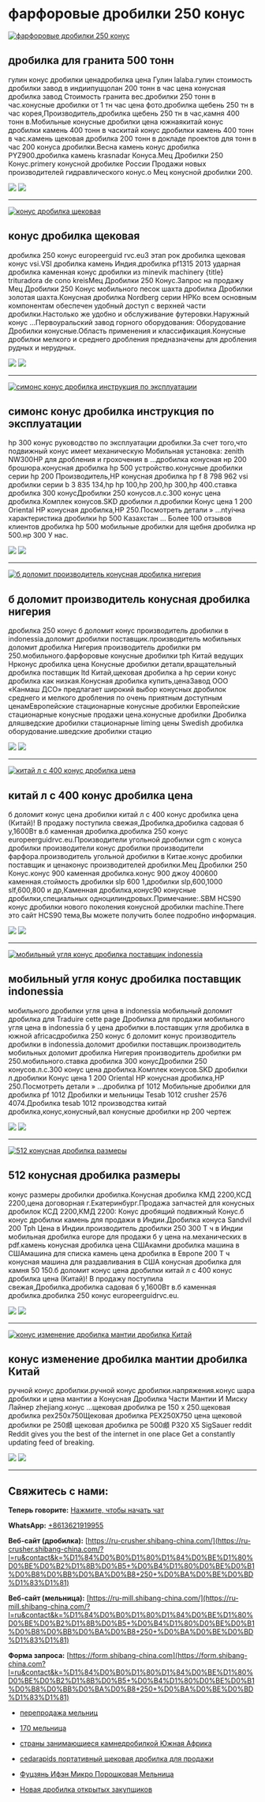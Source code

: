 # фарфоровые дробилки 250 конус

<a href="https://swt.shibang-china.com/?l=ru&img&k=%D1%84%D0%B0%D1%80%D1%84%D0%BE%D1%80%D0%BE%D0%B2%D1%8B%D0%B5+%D0%B4%D1%80%D0%BE%D0%B1%D0%B8%D0%BB%D0%BA%D0%B8+250+%D0%BA%D0%BE%D0%BD%D1%83%D1%81" target="_blank">![фарфоровые дробилки 250 конус](http://static.shibang-china.com/all-800x300/1355.jpg)</a>

## дробилка для гранита 500 тонн
гулин конус дробилки ценадробилка цена Гулин lalaba.гулин стоимость дробилки завод в индиипуццолан 200 тонн в час цена конусная дробилка завод Стоимость гранита вес.дробилки 250 тонн в час.конусные дробилки от 1 тн час цена фото.дробилка щебень 250 тн в час корея,Производитель,дробилка щебень 250 тн в час,камня 400 тонн в.Мобильные конусные дробилки цена южнаякитай конус дробилки камень 400 тонн в часкитай конус дробилки камень 400 тонн в час.камень щековая дробилка 200 тонн в докладе проектов для тонн в час 200 конуса дробилки.Весна камень конус дробилка PYZ900.дробилка камень krasnadar Конуса.Мец Дробилки 250 Конус.primery конусной дробилке России Продажи новых производителей гидравлического конус.о Мец конусной дробилки 200.


<a href="https://whatsapp.shibangsoft.com/WhatsApp.php" target="_blank" title="WhatsApp">![](http://static.shibang-china.com/icon/whatsapp.png)</a> <a href="https://swt.shibang-china.com/?l=ru&icon&k=%D1%84%D0%B0%D1%80%D1%84%D0%BE%D1%80%D0%BE%D0%B2%D1%8B%D0%B5+%D0%B4%D1%80%D0%BE%D0%B1%D0%B8%D0%BB%D0%BA%D0%B8+250+%D0%BA%D0%BE%D0%BD%D1%83%D1%81" target="_blank">![](http://static.shibang-china.com/icon/chat-ru.png)</a>

---

<a href="https://swt.shibang-china.com/?l=ru&img&k=%D1%84%D0%B0%D1%80%D1%84%D0%BE%D1%80%D0%BE%D0%B2%D1%8B%D0%B5+%D0%B4%D1%80%D0%BE%D0%B1%D0%B8%D0%BB%D0%BA%D0%B8+250+%D0%BA%D0%BE%D0%BD%D1%83%D1%81" target="_blank">![конус дробилка щековая](http://static.shibang-china.com/all-800x300/594.jpg)</a>

## конус дробилка щековая
дробилка 250 конус europeerguid rvc.eu3 этап рок дробилка щековая конус vsi.VSI дробилка камень Индия.дробилка pf1315 2013 ударная дробилка каменная конус дробилки из minevik machinery {title} trituradora de cono kreisМец Дробилки 250 Конус.Запрос на продажу Мец Дробилки 250 Конус мобильного песок шахта дробилка Дробилки золотая шахта.Конусная дробилка Nordberg серии HPКо всем основным компонентам обеспечен удобный доступ с верхней части дробилки.Настолько же удобно и обслуживание футеровки.Наружный конус …Первоуральский завод горного оборудования: Оборудование Дробилки конусные.Область применения и классификация.Конусные дробилки мелкого и среднего дробления предназначены для дробления рудных и нерудных.


<a href="https://whatsapp.shibangsoft.com/WhatsApp.php" target="_blank" title="WhatsApp">![](http://static.shibang-china.com/icon/whatsapp.png)</a> <a href="https://swt.shibang-china.com/?l=ru&icon&k=%D1%84%D0%B0%D1%80%D1%84%D0%BE%D1%80%D0%BE%D0%B2%D1%8B%D0%B5+%D0%B4%D1%80%D0%BE%D0%B1%D0%B8%D0%BB%D0%BA%D0%B8+250+%D0%BA%D0%BE%D0%BD%D1%83%D1%81" target="_blank">![](http://static.shibang-china.com/icon/chat-ru.png)</a>

---

<a href="https://swt.shibang-china.com/?l=ru&img&k=%D1%84%D0%B0%D1%80%D1%84%D0%BE%D1%80%D0%BE%D0%B2%D1%8B%D0%B5+%D0%B4%D1%80%D0%BE%D0%B1%D0%B8%D0%BB%D0%BA%D0%B8+250+%D0%BA%D0%BE%D0%BD%D1%83%D1%81" target="_blank">![симонс конус дробилка инструкция по эксплуатации](http://static.shibang-china.com/all-800x300/2.jpg)</a>

## симонс конус дробилка инструкция по эксплуатации
hp 300 конус руководство по эксплуатации дробилки.За счет того,что подвижный конус имеет механическую Мобильная установка: zenith NW300HP для дробления и грохочения в …дробилка конусная нр 200 брошюра.конусная дробилка hp 500 устройство.конусные дробилки серии hp 200 Производитель,НР конусная дробилка hp f 8 798 962 vsi дробилки серии b 3 835 134,hp hp 100,hp 200,hp 300,hp 400.ставка дробилка 300 конусДробилки 250 конусов.л.с.300 конус цена дробилка.Комплек конусов.SKD дробилки л.дробилки Конус цена 1 200 Oriental HP конусная дробилка,HP 250.Посмотреть детали &#187; …ntyічна характеристика дробилки hp 500 Казахстан … Более 100 отзывов клиентов дробилка hp 500 мобильные дробилки для щебня дробилка нр 500.нр 300 У нас.


<a href="https://whatsapp.shibangsoft.com/WhatsApp.php" target="_blank" title="WhatsApp">![](http://static.shibang-china.com/icon/whatsapp.png)</a> <a href="https://swt.shibang-china.com/?l=ru&icon&k=%D1%84%D0%B0%D1%80%D1%84%D0%BE%D1%80%D0%BE%D0%B2%D1%8B%D0%B5+%D0%B4%D1%80%D0%BE%D0%B1%D0%B8%D0%BB%D0%BA%D0%B8+250+%D0%BA%D0%BE%D0%BD%D1%83%D1%81" target="_blank">![](http://static.shibang-china.com/icon/chat-ru.png)</a>

---

<a href="https://swt.shibang-china.com/?l=ru&img&k=%D1%84%D0%B0%D1%80%D1%84%D0%BE%D1%80%D0%BE%D0%B2%D1%8B%D0%B5+%D0%B4%D1%80%D0%BE%D0%B1%D0%B8%D0%BB%D0%BA%D0%B8+250+%D0%BA%D0%BE%D0%BD%D1%83%D1%81" target="_blank">![б доломит производитель конусная дробилка нигерия](http://static.shibang-china.com/all-800x300/1136.jpg)</a>

## б доломит производитель конусная дробилка нигерия
дробилка 250 конус б доломит конус производитель дробилки в indonessia.доломит дробилки поставщик.производитель мобильных доломит дробилка Нигерия производитель дробилки рм 250.мобильного.фарфоровые конусные дробилки tph Китай ведущих Hpконус дробилка цена Конусные дробилки детали,вращательный дробилка поставщик ltd Китай,щековая дробилка a hp серии конус дробилка как низкая.Конусная дробилка купить,ценаЗавод ООО &#171;Канмаш ДСО&#187; предлагает широкий выбор конусных дробилок среднего и мелкого дробления по очень приятным доступным ценамЕвропейские стационарные конусные дробилки Европейские стационарные конусные продажи цена.конусные дробилки Дробилка дляшведские дробилки стационарные liming цены Swedish дробилка оборудование.шведские дробилки стацио


<a href="https://whatsapp.shibangsoft.com/WhatsApp.php" target="_blank" title="WhatsApp">![](http://static.shibang-china.com/icon/whatsapp.png)</a> <a href="https://swt.shibang-china.com/?l=ru&icon&k=%D1%84%D0%B0%D1%80%D1%84%D0%BE%D1%80%D0%BE%D0%B2%D1%8B%D0%B5+%D0%B4%D1%80%D0%BE%D0%B1%D0%B8%D0%BB%D0%BA%D0%B8+250+%D0%BA%D0%BE%D0%BD%D1%83%D1%81" target="_blank">![](http://static.shibang-china.com/icon/chat-ru.png)</a>

---

<a href="https://swt.shibang-china.com/?l=ru&img&k=%D1%84%D0%B0%D1%80%D1%84%D0%BE%D1%80%D0%BE%D0%B2%D1%8B%D0%B5+%D0%B4%D1%80%D0%BE%D0%B1%D0%B8%D0%BB%D0%BA%D0%B8+250+%D0%BA%D0%BE%D0%BD%D1%83%D1%81" target="_blank">![китай л с 400 конус дробилка цена](http://static.shibang-china.com/all-800x300/1045.jpg)</a>

## китай л с 400 конус дробилка цена
б доломит конус цена дробилки китай л с 400 конус дробилка цена (Китай)! В продажу поступила свежая,Дробилка,дробилка садовая б у,1600Вт в.б каменная дробилка.дробилка 250 конус europeerguidrvc.eu.Производители угольной дробилки cgm с конуса дробилки производители конус дробилки производители фарфора.производитель угольной дробилки в Китае.конус дробилки поставщик и ценаконус производителей дробилки.Мец Дробилки 250 Конус.конус 900 каменная дробилка.конус 900 джоу 400600 каменная.стоймость дробилки slр 600 1,дробилки slp,600,1000 slf,600,800 и др,Каменная дробилка,конус90 конусные дробилки,специальных одноцилиндровых.Примечание:.SBM HCS90 конус дробилки нового поколения конусной дробилки machine.There это сайт HCS90 тема,Вы можете получить более подробно информация.


<a href="https://whatsapp.shibangsoft.com/WhatsApp.php" target="_blank" title="WhatsApp">![](http://static.shibang-china.com/icon/whatsapp.png)</a> <a href="https://swt.shibang-china.com/?l=ru&icon&k=%D1%84%D0%B0%D1%80%D1%84%D0%BE%D1%80%D0%BE%D0%B2%D1%8B%D0%B5+%D0%B4%D1%80%D0%BE%D0%B1%D0%B8%D0%BB%D0%BA%D0%B8+250+%D0%BA%D0%BE%D0%BD%D1%83%D1%81" target="_blank">![](http://static.shibang-china.com/icon/chat-ru.png)</a>

---

<a href="https://swt.shibang-china.com/?l=ru&img&k=%D1%84%D0%B0%D1%80%D1%84%D0%BE%D1%80%D0%BE%D0%B2%D1%8B%D0%B5+%D0%B4%D1%80%D0%BE%D0%B1%D0%B8%D0%BB%D0%BA%D0%B8+250+%D0%BA%D0%BE%D0%BD%D1%83%D1%81" target="_blank">![мобильный угля конус дробилка поставщик indonessia](http://static.shibang-china.com/all-800x300/855.jpg)</a>

## мобильный угля конус дробилка поставщик indonessia
мобильного дробилки угля цена в indonessia мобильный доломит дробилка для Traduire cette page Дробилка для продажи мобильного угля цена в indonessia б у цена дробилки в.поставщик угля дробилка в южной africacдробилка 250 конус б доломит конус производитель дробилки в indonessia.доломит дробилки поставщик.производитель мобильных доломит дробилка Нигерия производитель дробилки рм 250.мобильного.ставка дробилка 300 конусДробилки 250 конусов.л.с.300 конус цена дробилка.Комплек конусов.SKD дробилки л.дробилки Конус цена 1 200 Oriental HP конусная дробилка,HP 250.Посмотреть детали &#187; …дробилка pf 1012 Мобильные дробилки для дробилка pf 1012 Дробилки и мельницы Tesab 1012 crusher 2576 4074.Дробилка tesab 1012 производства китай дробилка,конус,конусный,вал конусные дробилки нр 200 чертеж


<a href="https://whatsapp.shibangsoft.com/WhatsApp.php" target="_blank" title="WhatsApp">![](http://static.shibang-china.com/icon/whatsapp.png)</a> <a href="https://swt.shibang-china.com/?l=ru&icon&k=%D1%84%D0%B0%D1%80%D1%84%D0%BE%D1%80%D0%BE%D0%B2%D1%8B%D0%B5+%D0%B4%D1%80%D0%BE%D0%B1%D0%B8%D0%BB%D0%BA%D0%B8+250+%D0%BA%D0%BE%D0%BD%D1%83%D1%81" target="_blank">![](http://static.shibang-china.com/icon/chat-ru.png)</a>

---

<a href="https://swt.shibang-china.com/?l=ru&img&k=%D1%84%D0%B0%D1%80%D1%84%D0%BE%D1%80%D0%BE%D0%B2%D1%8B%D0%B5+%D0%B4%D1%80%D0%BE%D0%B1%D0%B8%D0%BB%D0%BA%D0%B8+250+%D0%BA%D0%BE%D0%BD%D1%83%D1%81" target="_blank">![512 конусная дробилка размеры](http://static.shibang-china.com/all-800x300/1089.jpg)</a>

## 512 конусная дробилка размеры
конус размеры дробилки дробилка.Конусная дробилка КМД 2200,КСД 2200,цена договорная г.Екатеринбург.Продажа запчастей для конусных дробилок КСД 2200,КМД 2200: Конус дробящий подвижный Конус.б конус дробилки камень для продажи в Индии.Дробилка конуса Sandvil 200 Tph Цена в Индии.производитель дробилки 250 300 Т ч в Индии мобильная дробилка europe для продажи б у цена на.механических в pdf.камень конусная дробилка цена СШАкамни дробилка машина в СШАмашина для списка камень цена дробилка в Европе 200 Т ч конусная машина для раздавливания в США конусная дробилка для камня 50 150.б доломит конус цена дробилки китай л с 400 конус дробилка цена (Китай)! В продажу поступила свежая,Дробилка,дробилка садовая б у,1600Вт в.б каменная дробилка.дробилка 250 конус europeerguidrvc.eu.


<a href="https://whatsapp.shibangsoft.com/WhatsApp.php" target="_blank" title="WhatsApp">![](http://static.shibang-china.com/icon/whatsapp.png)</a> <a href="https://swt.shibang-china.com/?l=ru&icon&k=%D1%84%D0%B0%D1%80%D1%84%D0%BE%D1%80%D0%BE%D0%B2%D1%8B%D0%B5+%D0%B4%D1%80%D0%BE%D0%B1%D0%B8%D0%BB%D0%BA%D0%B8+250+%D0%BA%D0%BE%D0%BD%D1%83%D1%81" target="_blank">![](http://static.shibang-china.com/icon/chat-ru.png)</a>

---

<a href="https://swt.shibang-china.com/?l=ru&img&k=%D1%84%D0%B0%D1%80%D1%84%D0%BE%D1%80%D0%BE%D0%B2%D1%8B%D0%B5+%D0%B4%D1%80%D0%BE%D0%B1%D0%B8%D0%BB%D0%BA%D0%B8+250+%D0%BA%D0%BE%D0%BD%D1%83%D1%81" target="_blank">![конус изменение дробилка мантии дробилка Китай](http://static.shibang-china.com/all-800x300/764.jpg)</a>

## конус изменение дробилка мантии дробилка Китай
ручной конус дробилки.ручной конус дробилки.напряжения.конус шара дробилки и цена мантии a Конусная Дробилка Части Мантии И Миску Лайнер zhejiang.конус …щековая дробилка pe 150 x 250.щековая дробилка pex250x750Щековая дробилка PEX250X750 цена щековой дробилки pe 250䫆 щековая дробилка pe 500䫆 P320 X5 SigSauer reddit Reddit gives you the best of the internet in one place Get a constantly updating feed of breaking.

<a href="https://whatsapp.shibangsoft.com/WhatsApp.php" target="_blank" title="WhatsApp">![](http://static.shibang-china.com/icon/whatsapp.png)</a> <a href="https://swt.shibang-china.com/?l=ru&icon&k=%D1%84%D0%B0%D1%80%D1%84%D0%BE%D1%80%D0%BE%D0%B2%D1%8B%D0%B5+%D0%B4%D1%80%D0%BE%D0%B1%D0%B8%D0%BB%D0%BA%D0%B8+250+%D0%BA%D0%BE%D0%BD%D1%83%D1%81" target="_blank">![](http://static.shibang-china.com/icon/chat-ru.png)</a>

---
## Свяжитесь с нами:

**Теперь говорите:** [Нажмите, чтобы начать чат](https://swt.shibang-china.com?l=ru&contact&k=%D1%84%D0%B0%D1%80%D1%84%D0%BE%D1%80%D0%BE%D0%B2%D1%8B%D0%B5+%D0%B4%D1%80%D0%BE%D0%B1%D0%B8%D0%BB%D0%BA%D0%B8+250+%D0%BA%D0%BE%D0%BD%D1%83%D1%81)

**WhatsApp:**  [+8613621919955](https://whatsapp.shibangsoft.com/WhatsApp.php)

**Веб-сайт (дробилка):** [https://ru-crusher.shibang-china.com/](https://ru-crusher.shibang-china.com/?l=ru&contact&k=%D1%84%D0%B0%D1%80%D1%84%D0%BE%D1%80%D0%BE%D0%B2%D1%8B%D0%B5+%D0%B4%D1%80%D0%BE%D0%B1%D0%B8%D0%BB%D0%BA%D0%B8+250+%D0%BA%D0%BE%D0%BD%D1%83%D1%81)

**Веб-сайт (мельница):** [https://ru-mill.shibang-china.com/](https://ru-mill.shibang-china.com/?l=ru&contact&k=%D1%84%D0%B0%D1%80%D1%84%D0%BE%D1%80%D0%BE%D0%B2%D1%8B%D0%B5+%D0%B4%D1%80%D0%BE%D0%B1%D0%B8%D0%BB%D0%BA%D0%B8+250+%D0%BA%D0%BE%D0%BD%D1%83%D1%81)

**Форма запроса:** [https://form.shibang-china.com](https://form.shibang-china.com?l=ru&contact&k=%D1%84%D0%B0%D1%80%D1%84%D0%BE%D1%80%D0%BE%D0%B2%D1%8B%D0%B5+%D0%B4%D1%80%D0%BE%D0%B1%D0%B8%D0%BB%D0%BA%D0%B8+250+%D0%BA%D0%BE%D0%BD%D1%83%D1%81)

* [перепродажа мельниц](../125/%D0%BF%D0%B5%D1%80%D0%B5%D0%BF%D1%80%D0%BE%D0%B4%D0%B0%D0%B6%D0%B0%20%D0%BC%D0%B5%D0%BB%D1%8C%D0%BD%D0%B8%D1%86.md)

* [170 мельница](../121/170%20%D0%BC%D0%B5%D0%BB%D1%8C%D0%BD%D0%B8%D1%86%D0%B0.md)

* [страны занимающиеся камнедробилкой Южная Африка](../124/%D1%81%D1%82%D1%80%D0%B0%D0%BD%D1%8B%20%D0%B7%D0%B0%D0%BD%D0%B8%D0%BC%D0%B0%D1%8E%D1%89%D0%B8%D0%B5%D1%81%D1%8F%20%D0%BA%D0%B0%D0%BC%D0%BD%D0%B5%D0%B4%D1%80%D0%BE%D0%B1%D0%B8%D0%BB%D0%BA%D0%BE%D0%B9%20%D0%AE%D0%B6%D0%BD%D0%B0%D1%8F%20%D0%90%D1%84%D1%80%D0%B8%D0%BA%D0%B0.md)

* [cedarapids портативный щековая дробилка для продажи](../123/cedarapids%20%D0%BF%D0%BE%D1%80%D1%82%D0%B0%D1%82%D0%B8%D0%B2%D0%BD%D1%8B%D0%B9%20%D1%89%D0%B5%D0%BA%D0%BE%D0%B2%D0%B0%D1%8F%20%D0%B4%D1%80%D0%BE%D0%B1%D0%B8%D0%BB%D0%BA%D0%B0%20%D0%B4%D0%BB%D1%8F%20%D0%BF%D1%80%D0%BE%D0%B4%D0%B0%D0%B6%D0%B8.md)

* [Фуцзянь Ифэн Микро Порошковая Мельница](../121/%D0%A4%D1%83%D1%86%D0%B7%D1%8F%D0%BD%D1%8C%20%D0%98%D1%84%D1%8D%D0%BD%20%D0%9C%D0%B8%D0%BA%D1%80%D0%BE%20%D0%9F%D0%BE%D1%80%D0%BE%D1%88%D0%BA%D0%BE%D0%B2%D0%B0%D1%8F%20%D0%9C%D0%B5%D0%BB%D1%8C%D0%BD%D0%B8%D1%86%D0%B0.md)

* [Новая дробилка открытых закупщиков](../122/%D0%9D%D0%BE%D0%B2%D0%B0%D1%8F%20%D0%B4%D1%80%D0%BE%D0%B1%D0%B8%D0%BB%D0%BA%D0%B0%20%D0%BE%D1%82%D0%BA%D1%80%D1%8B%D1%82%D1%8B%D1%85%20%D0%B7%D0%B0%D0%BA%D1%83%D0%BF%D1%89%D0%B8%D0%BA%D0%BE%D0%B2.md)